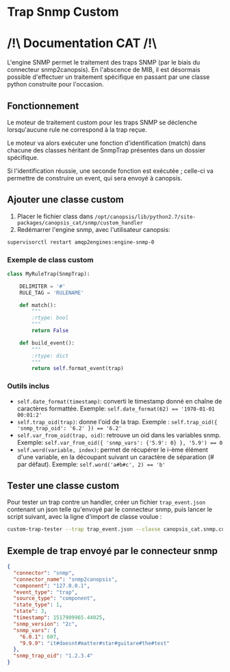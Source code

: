 # Trap Snmp Custom

# /!\ Documentation CAT /!\

L'engine SNMP permet le traitement des traps SNMP (par le biais du connecteur
snmp2canopsis). En l'abscence de MIB, il est désormais possible d'effectuer un
traitement spécifique en passant par une classe python construite pour l'occasion.

## Fonctionnement

Le moteur de traitement custom pour les traps SNMP se déclenche lorsqu'aucune
rule ne correspond à la trap reçue.

Le moteur va alors exécuter une fonction d'identification (match) dans chacune
des classes héritant de SnmpTrap présentes dans un dossier spécifique.

Si l'identification réussie, une seconde fonction est exécutée ; celle-ci va
permettre de construire un event, qui sera envoyé à canopsis.

## Ajouter une classe custom

1. Placer le fichier class dans `/opt/canopsis/lib/python2.7/site-packages/canopsis_cat/snmp/custom_handler`
2. Redémarrer l'engine snmp, avec l'utilisateur canopsis:
```bash
supervisorctl restart amqp2engines:engine-snmp-0
```

### Exemple de class custom

```python
class MyRuleTrap(SnmpTrap):

    DELIMITER = '#'
    RULE_TAG = 'RULENAME'

    def match():
        """
        :rtype: bool
        """
        return False

    def build_event():
        """
        :rtype: dict
        """
        return self.format_event(trap)
```

### Outils inclus

* `self.date_format(timestamp)`: converti le timestamp donné en chaîne de
caractères formattée. Exemple: `self.date_format(62) == '1970-01-01 00:01:2'`
* `self.trap_oid(trap)`: donne l'oid de la trap.
Exemple : `self.trap_oid({ 'snmp_trap_oid': '6.2' }) == '6.2'`
* `self.var_from_oid(trap, oid)`: retrouve un oid dans les variables snmp.
Exemple: `self.var_from_oid({ 'snmp_vars': {'5.9': 0} }, '5.9') == 0`
* `self.word(variable, index)`: permet de récupérer le i-ème élément d'une
variable, en la découpant suivant un caractère de séparation (# par défaut).
Exemple: `self.word('a#b#c', 2) == 'b'`


## Tester une classe custom

Pour tester un trap contre un handler, créer un fichier `trap_event.json`
contenant un json telle qu'envoyé par le connecteur snmp, puis lancer le script
suivant, avec la ligne d'import de classe voulue :

```bash
custom-trap-tester --trap trap_event.json --classe canopsis_cat.snmp.custom_handler.<example>
```

## Exemple de trap envoyé par le connecteur snmp

```json
{
  "connector": "snmp",
  "connector_name": "snmp2canopsis",
  "component": "127.0.0.1",
  "event_type": "trap",
  "source_type": "component",
  "state_type": 1,
  "state": 3,
  "timestamp": 1517909965.44025,
  "snmp_version": "2c",
  "snmp_vars": {
    "6.0.1": 607,
    "9.9.9": "it#doesnt#matter#star#guitare#the#test"
  },
  "snmp_trap_oid": "1.2.3.4"
}
```
